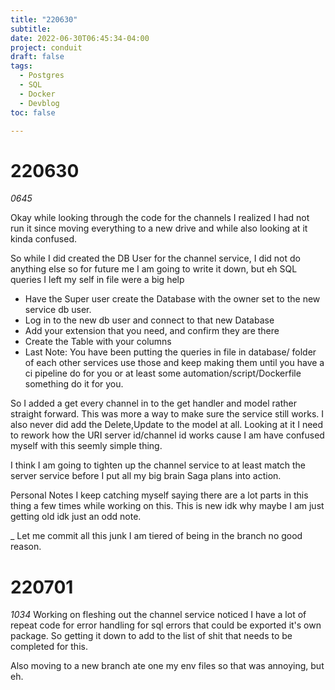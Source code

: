 ```yaml
---
title: "220630"
subtitle: 
date: 2022-06-30T06:45:34-04:00
project: conduit
draft: false
tags:
  - Postgres
  - SQL
  - Docker
  - Devblog  
toc: false

---
```


# 220630
*0645*

Okay while looking through the code for the channels I realized I had not run it since moving everything to a new drive and while also looking at it kinda confused. 

So while I did created the DB User for the channel service, I did not do anything else so for future me I am going to write it down, but eh SQL queries I left my self in file were a big help  

- Have the Super user create the Database with the owner set to the new service db user. 
- Log in to the new db user and connect to that new Database 
- Add your extension that you need, and confirm they are there
- Create the Table with your columns
- Last Note: You have been putting the queries in file in database/ folder of each other services use those and keep making them until you have a ci pipeline do for you or at least some automation/script/Dockerfile something do it for you.  

So I added a get every channel in to the get handler and model rather straight forward. This was more a way to make sure the service still works. I also never did add the Delete,Update to the model at all. Looking at it I need to rework how the URI server id/channel id works cause I am have confused myself with this seemly simple thing. 

I think I am going to tighten up the channel service to at least match the server service before I put all my big brain Saga plans into action. 

Personal Notes
I keep catching myself saying there are a lot parts in this thing a few times while working on this. This is new idk why maybe I am just getting old idk just an odd note. 

_ 
Let me commit all this junk I am tiered of being in the branch no good reason. 

# 220701
*1034*
Working on fleshing out the channel service
noticed I have a lot of repeat code for error handling for sql errors that could be exported it's own package. So getting it down to add to the list of shit that needs to be completed for this. 

Also moving to a new branch ate one my env files so that was annoying, but eh. 